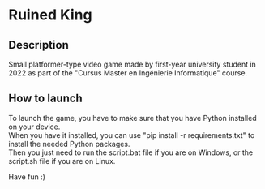 # Ruined King

## Description

Small platformer-type video game made by first-year university student in 2022 as part of the "Cursus Master en Ingénierie Informatique" course.

## How to launch

To launch the game, you have to make sure that you have Python installed on your device.  
When you have it installed, you can use "pip install -r requirements.txt" to install the needed Python packages.  
Then you just need to run the script.bat file if you are on Windows, or the script.sh file if you are on Linux.  

Have fun :)